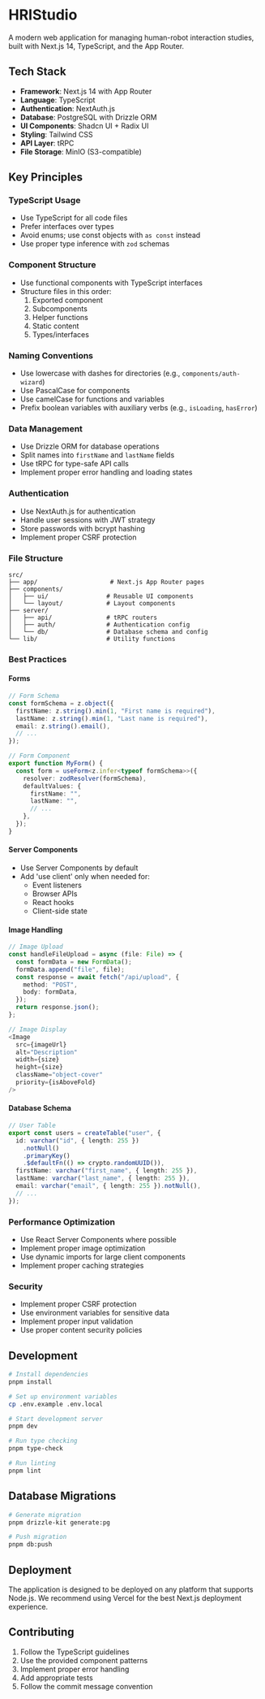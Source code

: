 # HRIStudio

A modern web application for managing human-robot interaction studies, built with Next.js 14, TypeScript, and the App Router.

## Tech Stack

- **Framework**: Next.js 14 with App Router
- **Language**: TypeScript
- **Authentication**: NextAuth.js
- **Database**: PostgreSQL with Drizzle ORM
- **UI Components**: Shadcn UI + Radix UI
- **Styling**: Tailwind CSS
- **API Layer**: tRPC
- **File Storage**: MinIO (S3-compatible)

## Key Principles

### TypeScript Usage
- Use TypeScript for all code files
- Prefer interfaces over types
- Avoid enums; use const objects with `as const` instead
- Use proper type inference with `zod` schemas

### Component Structure
- Use functional components with TypeScript interfaces
- Structure files in this order:
  1. Exported component
  2. Subcomponents
  3. Helper functions
  4. Static content
  5. Types/interfaces

### Naming Conventions
- Use lowercase with dashes for directories (e.g., `components/auth-wizard`)
- Use PascalCase for components
- Use camelCase for functions and variables
- Prefix boolean variables with auxiliary verbs (e.g., `isLoading`, `hasError`)

### Data Management
- Use Drizzle ORM for database operations
- Split names into `firstName` and `lastName` fields
- Use tRPC for type-safe API calls
- Implement proper error handling and loading states

### Authentication
- Use NextAuth.js for authentication
- Handle user sessions with JWT strategy
- Store passwords with bcrypt hashing
- Implement proper CSRF protection

### File Structure
```
src/
├── app/                    # Next.js App Router pages
├── components/            
│   ├── ui/                # Reusable UI components
│   └── layout/            # Layout components
├── server/
│   ├── api/               # tRPC routers
│   ├── auth/              # Authentication config
│   └── db/                # Database schema and config
└── lib/                   # Utility functions
```

### Best Practices

#### Forms
```typescript
// Form Schema
const formSchema = z.object({
  firstName: z.string().min(1, "First name is required"),
  lastName: z.string().min(1, "Last name is required"),
  email: z.string().email(),
  // ...
});

// Form Component
export function MyForm() {
  const form = useForm<z.infer<typeof formSchema>>({
    resolver: zodResolver(formSchema),
    defaultValues: {
      firstName: "",
      lastName: "",
      // ...
    },
  });
}
```

#### Server Components
- Use Server Components by default
- Add 'use client' only when needed for:
  - Event listeners
  - Browser APIs
  - React hooks
  - Client-side state

#### Image Handling
```typescript
// Image Upload
const handleFileUpload = async (file: File) => {
  const formData = new FormData();
  formData.append("file", file);
  const response = await fetch("/api/upload", {
    method: "POST",
    body: formData,
  });
  return response.json();
};

// Image Display
<Image
  src={imageUrl}
  alt="Description"
  width={size}
  height={size}
  className="object-cover"
  priority={isAboveFold}
/>
```

#### Database Schema
```typescript
// User Table
export const users = createTable("user", {
  id: varchar("id", { length: 255 })
    .notNull()
    .primaryKey()
    .$defaultFn(() => crypto.randomUUID()),
  firstName: varchar("first_name", { length: 255 }),
  lastName: varchar("last_name", { length: 255 }),
  email: varchar("email", { length: 255 }).notNull(),
  // ...
});
```

### Performance Optimization
- Use React Server Components where possible
- Implement proper image optimization
- Use dynamic imports for large client components
- Implement proper caching strategies

### Security
- Implement proper CSRF protection
- Use environment variables for sensitive data
- Implement proper input validation
- Use proper content security policies

## Development

```bash
# Install dependencies
pnpm install

# Set up environment variables
cp .env.example .env.local

# Start development server
pnpm dev

# Run type checking
pnpm type-check

# Run linting
pnpm lint
```

## Database Migrations

```bash
# Generate migration
pnpm drizzle-kit generate:pg

# Push migration
pnpm db:push
```

## Deployment

The application is designed to be deployed on any platform that supports Node.js. We recommend using Vercel for the best Next.js deployment experience.

## Contributing

1. Follow the TypeScript guidelines
2. Use the provided component patterns
3. Implement proper error handling
4. Add appropriate tests
5. Follow the commit message convention